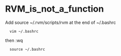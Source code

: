 # RVM_is_not_a_function

Add source ~/.rvm/scripts/rvm at the end of ~/.bashrc
```console
  vim ~/.bashrc
```
then :wq

```console
  source ~/.bashrc
```
